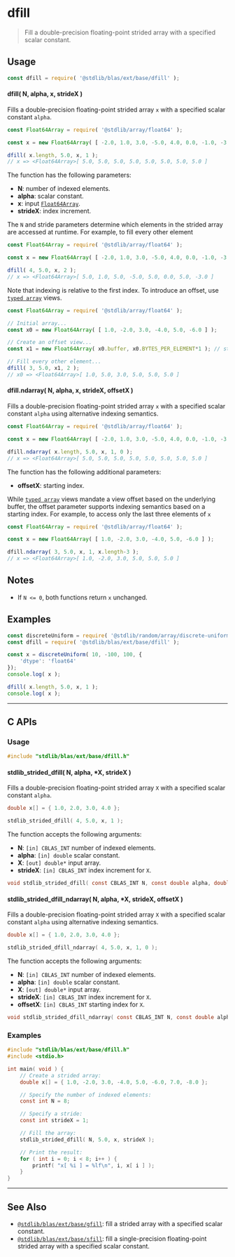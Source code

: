 <!--

@license Apache-2.0

Copyright (c) 2020 The Stdlib Authors.

Licensed under the Apache License, Version 2.0 (the "License");
you may not use this file except in compliance with the License.
You may obtain a copy of the License at

   http://www.apache.org/licenses/LICENSE-2.0

Unless required by applicable law or agreed to in writing, software
distributed under the License is distributed on an "AS IS" BASIS,
WITHOUT WARRANTIES OR CONDITIONS OF ANY KIND, either express or implied.
See the License for the specific language governing permissions and
limitations under the License.

-->

# dfill

> Fill a double-precision floating-point strided array with a specified scalar constant.

<section class="usage">

## Usage

```javascript
const dfill = require( '@stdlib/blas/ext/base/dfill' );
```

#### dfill( N, alpha, x, strideX )

Fills a double-precision floating-point strided array `x` with a specified scalar constant `alpha`.

```javascript
const Float64Array = require( '@stdlib/array/float64' );

const x = new Float64Array( [ -2.0, 1.0, 3.0, -5.0, 4.0, 0.0, -1.0, -3.0 ] );

dfill( x.length, 5.0, x, 1 );
// x => <Float64Array>[ 5.0, 5.0, 5.0, 5.0, 5.0, 5.0, 5.0, 5.0 ]
```

The function has the following parameters:

-   **N**: number of indexed elements.
-   **alpha**: scalar constant.
-   **x**: input [`Float64Array`][@stdlib/array/float64].
-   **strideX**: index increment.

The `N` and stride parameters determine which elements in the strided array are accessed at runtime. For example, to fill every other element

```javascript
const Float64Array = require( '@stdlib/array/float64' );

const x = new Float64Array( [ -2.0, 1.0, 3.0, -5.0, 4.0, 0.0, -1.0, -3.0 ] );

dfill( 4, 5.0, x, 2 );
// x => <Float64Array>[ 5.0, 1.0, 5.0, -5.0, 5.0, 0.0, 5.0, -3.0 ]
```

Note that indexing is relative to the first index. To introduce an offset, use [`typed array`][mdn-typed-array] views.

```javascript
const Float64Array = require( '@stdlib/array/float64' );

// Initial array...
const x0 = new Float64Array( [ 1.0, -2.0, 3.0, -4.0, 5.0, -6.0 ] );

// Create an offset view...
const x1 = new Float64Array( x0.buffer, x0.BYTES_PER_ELEMENT*1 ); // start at 2nd element

// Fill every other element...
dfill( 3, 5.0, x1, 2 );
// x0 => <Float64Array>[ 1.0, 5.0, 3.0, 5.0, 5.0, 5.0 ]
```

#### dfill.ndarray( N, alpha, x, strideX, offsetX )

Fills a double-precision floating-point strided array `x` with a specified scalar constant `alpha` using alternative indexing semantics.

```javascript
const Float64Array = require( '@stdlib/array/float64' );

const x = new Float64Array( [ -2.0, 1.0, 3.0, -5.0, 4.0, 0.0, -1.0, -3.0 ] );

dfill.ndarray( x.length, 5.0, x, 1, 0 );
// x => <Float64Array>[ 5.0, 5.0, 5.0, 5.0, 5.0, 5.0, 5.0, 5.0 ]
```

The function has the following additional parameters:

-   **offsetX**: starting index.

While [`typed array`][mdn-typed-array] views mandate a view offset based on the underlying buffer, the offset parameter supports indexing semantics based on a starting index. For example, to access only the last three elements of `x`

```javascript
const Float64Array = require( '@stdlib/array/float64' );

const x = new Float64Array( [ 1.0, -2.0, 3.0, -4.0, 5.0, -6.0 ] );

dfill.ndarray( 3, 5.0, x, 1, x.length-3 );
// x => <Float64Array>[ 1.0, -2.0, 3.0, 5.0, 5.0, 5.0 ]
```

</section>

<!-- /.usage -->

<section class="notes">

## Notes

-   If `N <= 0`, both functions return `x` unchanged.

</section>

<!-- /.notes -->

<section class="examples">

## Examples

<!-- eslint no-undef: "error" -->

```javascript
const discreteUniform = require( '@stdlib/random/array/discrete-uniform' );
const dfill = require( '@stdlib/blas/ext/base/dfill' );

const x = discreteUniform( 10, -100, 100, {
    'dtype': 'float64'
});
console.log( x );

dfill( x.length, 5.0, x, 1 );
console.log( x );
```

</section>

<!-- /.examples -->

<!-- C interface documentation. -->

* * *

<section class="c">

## C APIs

<!-- Section to include introductory text. Make sure to keep an empty line after the intro `section` element and another before the `/section` close. -->

<section class="intro">

</section>

<!-- /.intro -->

<!-- C usage documentation. -->

<section class="usage">

### Usage

```c
#include "stdlib/blas/ext/base/dfill.h"
```

#### stdlib_strided_dfill( N, alpha, \*X, strideX )

Fills a double-precision floating-point strided array `X` with a specified scalar constant `alpha`.

```c
double x[] = { 1.0, 2.0, 3.0, 4.0 };

stdlib_strided_dfill( 4, 5.0, x, 1 );
```

The function accepts the following arguments:

-   **N**: `[in] CBLAS_INT` number of indexed elements.
-   **alpha**: `[in] double` scalar constant.
-   **X**: `[out] double*` input array.
-   **strideX**: `[in] CBLAS_INT` index increment for `X`.

```c
void stdlib_strided_dfill( const CBLAS_INT N, const double alpha, double *X, const CBLAS_INT strideX );
```

#### stdlib_strided_dfill_ndarray( N, alpha, \*X, strideX, offsetX )

Fills a double-precision floating-point strided array `X` with a specified scalar constant `alpha` using alternative indexing semantics.

```c
double x[] = { 1.0, 2.0, 3.0, 4.0 };

stdlib_strided_dfill_ndarray( 4, 5.0, x, 1, 0 );
```

The function accepts the following arguments:

-   **N**: `[in] CBLAS_INT` number of indexed elements.
-   **alpha**: `[in] double` scalar constant.
-   **X**: `[out] double*` input array.
-   **strideX**: `[in] CBLAS_INT` index increment for `X`.
-   **offsetX**: `[in] CBLAS_INT` starting index for `X`.

```c
void stdlib_strided_dfill_ndarray( const CBLAS_INT N, const double alpha, double *X, const CBLAS_INT strideX, const CBLAS_INT offsetX );
```

</section>

<!-- /.usage -->

<!-- C API usage notes. Make sure to keep an empty line after the `section` element and another before the `/section` close. -->

<section class="notes">

</section>

<!-- /.notes -->

<!-- C API usage examples. -->

<section class="examples">

### Examples

```c
#include "stdlib/blas/ext/base/dfill.h"
#include <stdio.h>

int main( void ) {
    // Create a strided array:
    double x[] = { 1.0, -2.0, 3.0, -4.0, 5.0, -6.0, 7.0, -8.0 };

    // Specify the number of indexed elements:
    const int N = 8;

    // Specify a stride:
    const int strideX = 1;

    // Fill the array:
    stdlib_strided_dfill( N, 5.0, x, strideX );

    // Print the result:
    for ( int i = 0; i < 8; i++ ) {
        printf( "x[ %i ] = %lf\n", i, x[ i ] );
    }
}
```

</section>

<!-- /.examples -->

</section>

<!-- /.c -->

<!-- Section for related `stdlib` packages. Do not manually edit this section, as it is automatically populated. -->

<section class="related">

* * *

## See Also

-   <span class="package-name">[`@stdlib/blas/ext/base/gfill`][@stdlib/blas/ext/base/gfill]</span><span class="delimiter">: </span><span class="description">fill a strided array with a specified scalar constant.</span>
-   <span class="package-name">[`@stdlib/blas/ext/base/sfill`][@stdlib/blas/ext/base/sfill]</span><span class="delimiter">: </span><span class="description">fill a single-precision floating-point strided array with a specified scalar constant.</span>

</section>

<!-- /.related -->

<!-- Section for all links. Make sure to keep an empty line after the `section` element and another before the `/section` close. -->

<section class="links">

[@stdlib/array/float64]: https://github.com/stdlib-js/stdlib/tree/develop/lib/node_modules/%40stdlib/array/float64

[mdn-typed-array]: https://developer.mozilla.org/en-US/docs/Web/JavaScript/Reference/Global_Objects/TypedArray

<!-- <related-links> -->

[@stdlib/blas/ext/base/gfill]: https://github.com/stdlib-js/stdlib/tree/develop/lib/node_modules/%40stdlib/blas/ext/base/gfill

[@stdlib/blas/ext/base/sfill]: https://github.com/stdlib-js/stdlib/tree/develop/lib/node_modules/%40stdlib/blas/ext/base/sfill

<!-- </related-links> -->

</section>

<!-- /.links -->
